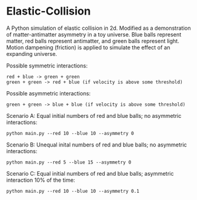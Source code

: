 Elastic-Collision
=================

A Python simulation of elastic collision in 2d. Modified as a demonstration of matter-antimatter asymmetry in a toy universe. Blue balls represent matter, red balls represent antimatter, and green balls represent light. Motion dampening (friction) is applied to simulate the effect of an expanding universe.

Possible symmetric interactions:
```
red + blue -> green + green
green + green -> red + blue (if velocity is above some threshold)
```

Possible asymmetric interactions:
```
green + green -> blue + blue (if velocity is above some threshold)
```

Scenario A: Equal initial numbers of red and blue balls; no asymmetric interactions:
```
python main.py --red 10 --blue 10 --asymmetry 0
```

Scenario B: Unequal inital numbers of red and blue balls; no asymmetric interactions:
```
python main.py --red 5 --blue 15 --asymmetry 0
```

Scenario C: Equal initial numbers of red and blue balls; asymmetric interaction 10% of the time:
```
python main.py --red 10 --blue 10 --asymmetry 0.1
```
